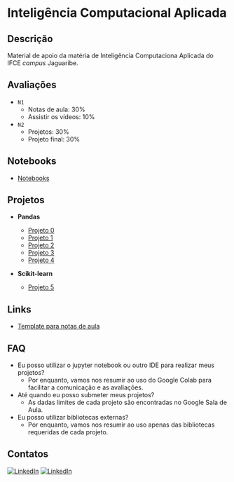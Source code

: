 # Inteligência Computacional Aplicada

## Descrição
Material de apoio da matéria de Inteligência Computaciona Aplicada do IFCE *campus* Jaguaribe.

## Avaliações
- `N1`
  - Notas de aula: 30%
  - Assistir os vídeos: 10%
- `N2`
  - Projetos: 30%
  - Projeto final: 30%

## Notebooks
  - [Notebooks](notebooks/README.md)

## Projetos
- **Pandas**
  - [Projeto 0](projetos/projeto-0.md)
  - [Projeto 1](projetos/projeto-1.md)
  - [Projeto 2](projetos/projeto-2.md)
  - [Projeto 3](projetos/projeto-3.md)
  - [Projeto 4](projetos/projeto-4.md)

  
- **Scikit-learn**
  - [Projeto 5](projetos/projeto-5.md)

## Links
- [Template para notas de aula](https://www.overleaf.com/read/jswgyhbstfps)

## FAQ
 - Eu posso utilizar o jupyter notebook ou outro IDE para realizar meus projetos?
   - Por enquanto, vamos nos resumir ao uso do Google Colab para facilitar a comunicação e as avaliações.
 - Até quando eu posso submeter meus projetos?
   - As dadas limites de cada projeto são encontradas no Google Sala de Aula.
 - Eu posso utilizar bibliotecas externas?
   - Por enquanto, vamos nos resumir ao uso apenas das bibliotecas requeridas de cada projeto.


## Contatos
[![LinkedIn](https://img.shields.io/badge/-linkedin-blue?logo=linkedin)](http://bit.ly/vx-linkedin)
[![LinkedIn](https://img.shields.io/badge/-twitter-blue?logo=twitter)](https://bit.ly/vx-twitter)

